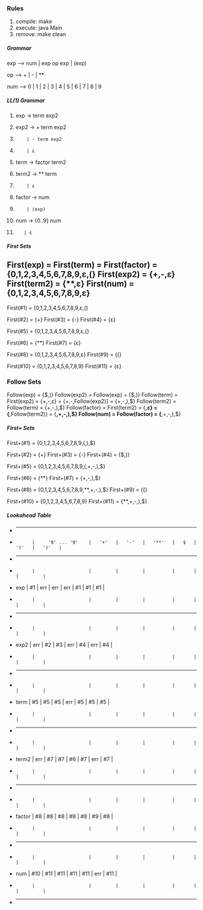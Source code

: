 ### Rules #####

1) compile: make 
2) execute: java Main
3) remove:  make clean

##### Grammar #####

exp --> num | exp op exp | (exp)  

op  --> + | - | **

num --> 0 | 1 | 2 | 3 | 4 | 5 | 6 | 7 | 8 | 9 

##### LL(1) Grammar #####

1) exp    -> term exp2

2) exp2   -> + term exp2
3)         | - term exp2
4)         | ε

5) term   -> factor term2 

6) term2  -> ** term
7)         | ε

8) factor -> num
9)         | (exp)

10) num   -> {0..9} num
11)        | ε

##### First Sets #####

First(exp)   = First(term) = First(factor) = {0,1,2,3,4,5,6,7,8,9,ε,(}
First(exp2)  = {+,-,ε}
First(term2) = {**,ε}
First(num)   = {0,1,2,3,4,5,6,7,8,9,ε}
----------------------------------------------------------------------
First(#1)  = {0,1,2,3,4,5,6,7,8,9,ε,(}

First(#2)  = {+}
First(#3)  = {-}
First(#4)  = {ε}

First(#5)  = {0,1,2,3,4,5,6,7,8,9,ε,(}

First(#6)  = {**}
First(#7)  = {ε}

First(#8)  = {0,1,2,3,4,5,6,7,8,9,ε}
First(#9)  = {(}

First(#10) = {0,1,2,3,4,5,6,7,8,9}
First(#11) = {ε}

### Follow Sets ###

Follow(exp)    = {$,)}
Follow(exp2)   = Follow(exp) = {$,)}
Follow(term)   = First(exp2) = {+,-,ε} = {+,-,Follow(exp2)} = {+,-,),$}
Follow(term2)  = Follow(term) = {+,-,),$}
Follow(factor) = First(term2) = {**,ε} = {**,Follow(term2)} = {**,+,-,),$}
Follow(num)    = Follow(factor) = {**,+,-,),$}

##### First+ Sets #####

First+(#1)  = {0,1,2,3,4,5,6,7,8,9,(,),$}

First+(#2)  = {+}
First+(#3)  = {-}
First+(#4)  = {$,)}

First+(#5)  = {0,1,2,3,4,5,6,7,8,9,(,+,-,),$}

First+(#6)  = {**}
First+(#7)  = {+,-,),$}

First+(#8)  = {0,1,2,3,4,5,6,7,8,9,**,+,-,),$}
First+(#9)  = {(}

First+(#10) = {0,1,2,3,4,5,6,7,8,9}
First+(#11) = {**,+,-,),$}

##### Lookahead Table #####

* -------------------------------------------------------------------------------------------
* 	        |     '0' ... '9'    |   '+'   |   '-'   |   '**'   |   $   |   '('   |   ')'   |    
* -------------------------------------------------------------------------------------------
* 	        |		             |	       |	     |          |       |         |         |
* exp       |        #1          |   err   |   err   |    err   |  #1   |   #1    |   #1    |
*           | 	   	             |	       |    	 |          |       |         |         |
* -------------------------------------------------------------------------------------------
*           |		             |	       |		 |          |       |         |         |
* exp2      |        err   	     |   #2    |   #3    |    err   |  #4   |   err   |   #4    |
* 	        |	  	             |	       |    	 |    	    |       |         |         |
* -------------------------------------------------------------------------------------------
* 	        |		             |	       |	     |          |       |         |         |
* term      |        #5          |    #5   |   #5    |   err    |  #5   |   #5    |   #5    |
*           | 	   	             |	       |    	 |          |       |         |         |
* -------------------------------------------------------------------------------------------
*           |		             |	       |		 |          |       |         |         |
* term2     |        err      	 |   #7    |   #7    |    #6    |  #7   |   err   |   #7    |
* 	        |	  	             |	       |    	 |    	    |       |         |         |
* -------------------------------------------------------------------------------------------
* 	        |		             |	       |	     |          |       |         |         |
* factor    |        #8          |   #8    |   #8    |    #8    |  #8   |   #9    |   #8    |
*           | 	   	             |	       |    	 |          |       |         |         |
* -------------------------------------------------------------------------------------------
* 	        |		             |	       |	     |          |       |         |         |
* num       |        #10         |   #11   |   #11   |    #11   |  #11  |   err   |   #11   |
*           | 	   	             |	       |    	 |          |       |         |         |
* -------------------------------------------------------------------------------------------
